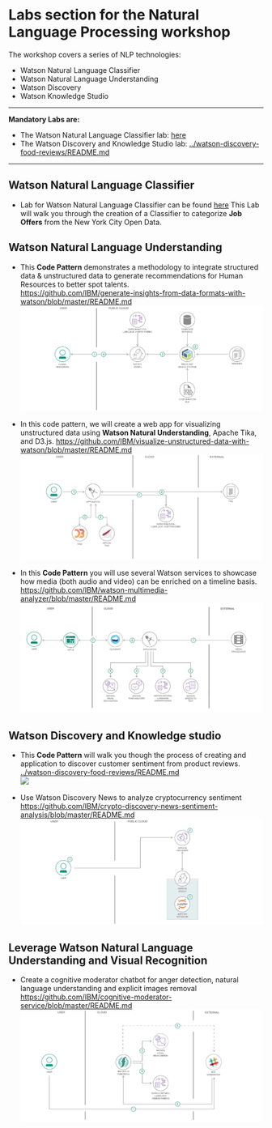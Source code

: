 # Labs section for the Natural Language Processing workshop

The workshop covers a series of NLP technologies:
+ Watson Natural Language Classifier
+ Watson Natural Language Understanding
+ Watson Discovery
+ Watson Knowledge Studio

---
**Mandatory Labs are:**
+ The Watson Natural Language Classifier lab: [here](../Lab1-Natural_Language_Classifier.md)
+ The Watson Discovery and Knowledge Studio lab: [../watson-discovery-food-reviews/README.md](../watson-discovery-food-reviews/README.md)  

---


## Watson Natural Language Classifier

+ Lab for Watson Natural Language Classifier can be found [here](../Lab1-Natural_Language_Classifier.md)
  This Lab will walk you through the creation of a Classifier to categorize **Job Offers** from the New York City Open Data.

## Watson Natural Language Understanding
+ This **Code Pattern** demonstrates a methodology to integrate structured data & unstructured data to generate recommendations for Human Resources to better spot talents.  
 https://github.com/IBM/generate-insights-from-data-formats-with-watson/blob/master/README.md
 ![](assets/markdown-img-paste-20190108002247545.png)

+ In this code pattern, we will create a web app for visualizing unstructured data using **Watson Natural Understanding**, Apache Tika, and D3.js.
https://github.com/IBM/visualize-unstructured-data-with-watson/blob/master/README.md
![](assets/markdown-img-paste-20190108002210992.png)

+ In this **Code Pattern** you will use several Watson services to showcase how media (both audio and video) can be enriched on a timeline basis.
https://github.com/IBM/watson-multimedia-analyzer/blob/master/README.md
![](assets/markdown-img-paste-20190108002138489.png)

## Watson Discovery and Knowledge studio
+ This **Code Pattern** will walk you though the process of creating and application to discover customer sentiment from product reviews.
[../watson-discovery-food-reviews/README.md](../watson-discovery-food-reviews/README.md)  
![](../watson-discovery-food-reviews/doc/source/images/architecture.png)


+ Use Watson Discovery News to analyze cryptocurrency sentiment
https://github.com/IBM/crypto-discovery-news-sentiment-analysis/blob/master/README.md
![](assets/markdown-img-paste-20190108003809406.png)

## Leverage Watson Natural Language Understanding and Visual Recognition
+ Create a cognitive moderator chatbot for anger detection, natural language understanding and explicit images removal
https://github.com/IBM/cognitive-moderator-service/blob/master/README.md
![](assets/markdown-img-paste-20190108002522884.png)
